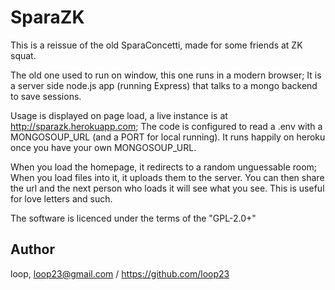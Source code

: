 SparaZK
=======

This is a reissue of the old SparaConcetti, made for some friends at ZK squat.

The old one used to run on window, this one runs in a modern browser; It is a server side node.js app (running Express) that talks to a mongo backend to save sessions.

Usage is displayed on page load, a live instance is at http://sparazk.herokuapp.com; The code is configured to read a .env with a MONGOSOUP_URL (and a PORT for local running). It runs happily on heroku once you have your own MONGOSOUP_URL.

When you load the homepage, it redirects to a random unguessable room; When you load files into it, it uploads them to the server. You can then share the url and the next person who loads it will see what you see. This is useful for love letters and such.

The software is licenced under the terms of the "GPL-2.0+"

Author
------
loop, loop23@gmail.com / https://github.com/loop23
